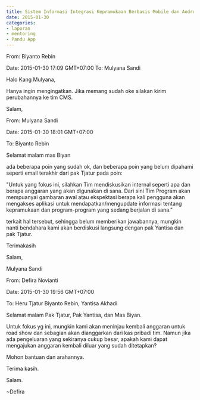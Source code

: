 ```yaml
---
title: Sistem Informasi Integrasi Kepramukaan Berbasis Mobile dan Android - Mentoring 30 Januari 2015
date: 2015-01-30
categories:
- laporan
- mentoring
- Pandu App
---
```


From: Biyanto Rebin 

Date: 2015-01-30 17:09 GMT+07:00 To: Mulyana Sandi

Halo Kang Mulyana,

Hanya ingin mengingatkan. Jika memang sudah oke silakan kirim perubahannya ke tim CMS.

Salam,


From: Mulyana Sandi 

Date: 2015-01-30 18:01 GMT+07:00 

To: Biyanto Rebin

Selamat malam mas Biyan

ada beberapa poin yang sudah ok, dan beberapa poin yang belum dipahami seperti email terakhir dari pak Tjatur pada poin:

"Untuk yang fokus ini, silahkan Tim mendiskusikan internal seperti apa dan berapa anggaran yang akan digunakan di sana. Dari sini Tim Program akan mempuanyai gambaran awal atau ekspektasi berapa kali pengguna akan mengakses aplikasi untuk mendapatkan/mengupdate informasi tentang kepramukaan dan program-program yang sedang berjalan di sana."

terkait hal tersebut, sehingga belum memberikan jawabannya, mungkin nanti bendahara kami akan berdiskusi langsung dengan pak Yantisa dan pak Tjatur.

Terimakasih

Salam, 

Mulyana Sandi


From: Defira Novianti 

Date: 2015-01-30 19:56 GMT+07:00 

To: Heru Tjatur Biyanto Rebin, Yantisa Akhadi

Selamat malam Pak Tjatur, Pak Yantisa, dan Mas Biyan.

Untuk fokus yg ini, mungkin kami akan meninjau kembali anggaran untuk road show dan sebagian akan dianggarkan dari kas pribadi tim. Namun jika ada pengeluaran yang sekiranya cukup besar, apakah kami dapat mengajukan anggaran kembali diluar yang sudah ditetapkan?

Mohon bantuan dan arahannya.

Terima kasih. 

Salam. 

~Defira
